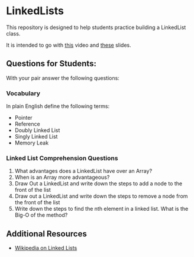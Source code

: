 # LinkedLists

This repository is designed to help students practice building a LinkedList class.

It is intended to go with [this](https://adaacademy.hosted.panopto.com/Panopto/Pages/Viewer.aspx?id=09826bc4-0af6-4f99-8688-a99100f1cddd) video and [these](https://drive.google.com/file/d/0B__DV26QHsH4TnUzdU4zWF85S1k/view?usp=sharing) slides.

## Questions for Students:

With your pair answer the following questions:

### Vocabulary

In plain English define the following terms:

* Pointer
* Reference
* Doubly Linked List
* Singly Linked List
* Memory Leak

### Linked List Comprehension Questions

1.  What advantages does a LinkedList have over an Array?
2.  When is an Array more advantageous?
3.  Draw Out a LinkedList and write down the steps to add a node to the front of the list
4.  Draw out a LinkedList and write down the steps to remove a node from the front of the list
5.  Write down the steps to find the nth element in a linked list.  What is the Big-O of the method?

## Additional Resources
- [Wikipedia on Linked Lists](https://en.wikipedia.org/wiki/Linked_list)
